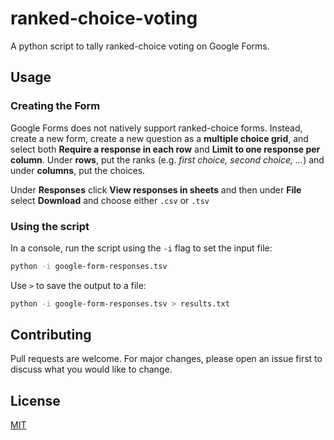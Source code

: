 # ranked-choice-voting
A python script to tally ranked-choice voting on Google Forms. 

## Usage
### Creating the Form
Google Forms does not natively support ranked-choice forms. Instead, create a new form,  create a new question as a **multiple choice grid**, and select both **Require a response in each row** and **Limit to one response per column**. Under **rows**, put the ranks (e.g. *first choice, second choice, ...*) and under **columns**, put the choices. 

Under **Responses** click **View responses in sheets** and then under **File** select **Download** and choose either `.csv` or `.tsv` 

### Using the script
In a console, run the script using the `-i` flag to set the input file:

```bash
python -i google-form-responses.tsv
```

Use `>` to save the output to a file:

```bash
python -i google-form-responses.tsv > results.txt
```


## Contributing
Pull requests are welcome. For major changes, please open an issue first to discuss what you would like to change.

## License
[MIT](https://choosealicense.com/licenses/mit/)